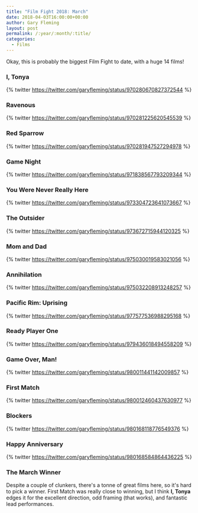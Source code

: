 ```yaml
---
title: "Film Fight 2018: March"
date: 2018-04-03T16:00:00+00:00
author: Gary Fleming
layout: post
permalink: /:year/:month/:title/
categories:
  - Films
---
```


Okay, this is probably the biggest Film Fight to date, with a huge 14 films!

### I, Tonya

{% twitter https://twitter.com/garyfleming/status/970280670827372544 %}

### Ravenous

{% twitter https://twitter.com/garyfleming/status/970281225620545539 %}

### Red Sparrow

{% twitter https://twitter.com/garyfleming/status/970281947527294978 %}

### Game Night

{% twitter https://twitter.com/garyfleming/status/971838567793209344 %}

### You Were Never Really Here

{% twitter https://twitter.com/garyfleming/status/973304723641073667 %}

### The Outsider

{% twitter https://twitter.com/garyfleming/status/973672715944120325 %}

### Mom and Dad

{% twitter https://twitter.com/garyfleming/status/975030019583021056 %}

### Annihilation

{% twitter https://twitter.com/garyfleming/status/975032208913248257 %}

### Pacific Rim: Uprising

{% twitter https://twitter.com/garyfleming/status/977577536988295168 %}

### Ready Player One

{% twitter https://twitter.com/garyfleming/status/979436018494558209 %}

### Game Over, Man!

{% twitter https://twitter.com/garyfleming/status/980011441142009857 %}

### First Match

{% twitter https://twitter.com/garyfleming/status/980012460437630977 %}

### Blockers

{% twitter https://twitter.com/garyfleming/status/980168118776549376 %}

### Happy Anniversary

{% twitter https://twitter.com/garyfleming/status/980168584864436225 %}


### The March Winner

Despite a couple of clunkers, there's a tonne of great films here, so it's hard to pick a winner. First Match was really close to winning, but I think **I, Tonya** edges it for the excellent direction, odd framing (that works), and fantastic lead performances.
